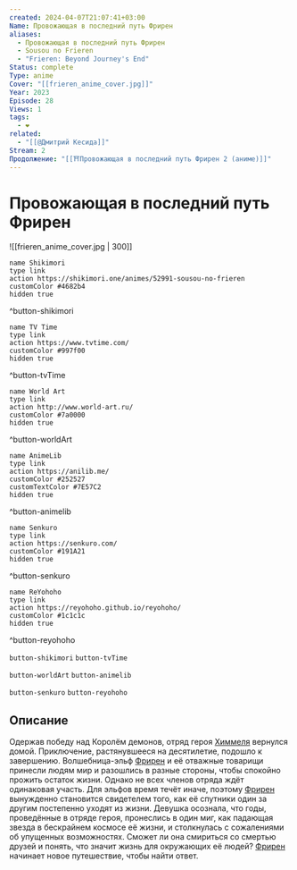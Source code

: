 ```yaml
---
created: 2024-04-07T21:07:41+03:00
Name: Провожающая в последний путь Фрирен
aliases:
  - Провожающая в последний путь Фрирен
  - Sousou no Frieren
  - "Frieren: Beyond Journey's End"
Status: complete
Type: anime
Cover: "[[frieren_anime_cover.jpg]]"
Year: 2023
Episode: 28
Views: 1
tags:
  - ❤
related:
  - "[[@Дмитрий Кесида]]"
Stream: 2
Продолжение: "[[⛩️Провожающая в последний путь Фрирен 2 (аниме)]]"
---
```


# Провожающая в последний путь Фрирен

![[frieren_anime_cover.jpg | 300]]

```button
name Shikimori
type link
action https://shikimori.one/animes/52991-sousou-no-frieren
customColor #4682b4
hidden true
```
^button-shikimori

```button
name TV Time
type link
action https://www.tvtime.com/
customColor #997f00
hidden true
```
^button-tvTime

```button
name World Art
type link
action http://www.world-art.ru/
customColor #7a0000
hidden true
```
^button-worldArt

```button
name AnimeLib
type link
action https://anilib.me/
customColor #252527
customTextColor #7E57C2
hidden true
```
^button-animelib

```button
name Senkuro
type link
action https://senkuro.com/
customColor #191A21
hidden true
```
^button-senkuro

```button
name ReYohoho
type link
action https://reyohoho.github.io/reyohoho/
customColor #1c1c1c
hidden true
```
^button-reyohoho

`button-shikimori` `button-tvTime`

`button-worldArt` `button-animelib`

`button-senkuro` `button-reyohoho`

## Описание

Одержав победу над Королём демонов, отряд героя [Химмеля](https://shikimori.one/characters/186854-himmel) вернулся домой. Приключение, растянувшееся на десятилетие, подошло к завершению. Волшебница-эльф [Фрирен](https://shikimori.one/characters/184947-frieren) и её отважные товарищи принесли людям мир и разошлись в разные стороны, чтобы спокойно прожить остаток жизни. Однако не всех членов отряда ждёт одинаковая участь. Для эльфов время течёт иначе, поэтому [Фрирен](https://shikimori.one/characters/184947-frieren) вынужденно становится свидетелем того, как её спутники один за другим постепенно уходят из жизни. Девушка осознала, что годы, проведённые в отряде героя, пронеслись в один миг, как падающая звезда в бескрайнем космосе её жизни, и столкнулась с сожалениями об упущенных возможностях. Сможет ли она смириться со смертью друзей и понять, что значит жизнь для окружающих её людей? [Фрирен](https://shikimori.one/characters/184947-frieren) начинает новое путешествие, чтобы найти ответ.
